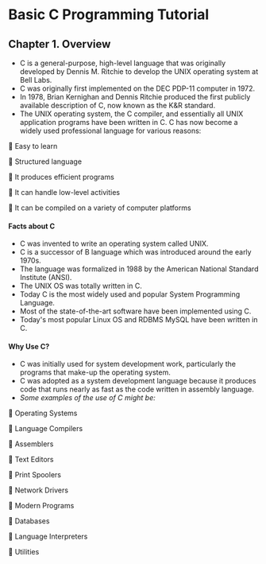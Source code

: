 # Basic C Programming Tutorial
## Chapter 1. Overview
* C is a general-purpose, high-level language that was originally developed by Dennis M. Ritchie to develop the UNIX operating system at Bell Labs. 
* C was originally first implemented on the DEC PDP-11 computer in 1972.
* In 1978, Brian Kernighan and Dennis Ritchie produced the first publicly available description of C, now known as the K&R standard.
* The UNIX operating system, the C compiler, and essentially all UNIX application programs have been written in C. C has now become a widely used professional language for various reasons:

  Easy to learn

  Structured language

  It produces efficient programs

  It can handle low-level activities

  It can be compiled on a variety of computer platforms

####  Facts about C
* C was invented to write an operating system called UNIX.
* C is a successor of B language which was introduced around the early 1970s.
* The language was formalized in 1988 by the American National Standard Institute (ANSI).
* The UNIX OS was totally written in C.
* Today C is the most widely used and popular System Programming Language.
* Most of the state-of-the-art software have been implemented using C.
* Today's most popular Linux OS and RDBMS MySQL have been written in C.
#### Why Use C?
* C was initially used for system development work, particularly the programs that make-up the operating system. 
* C was adopted as a system development language because it produces code that runs nearly as fast as the code written in assembly language.
* _Some examples of the use of C might be:_

  Operating Systems

  Language Compilers

  Assemblers

  Text Editors

  Print Spoolers

  Network Drivers

  Modern Programs

  Databases

  Language Interpreters

  Utilities
